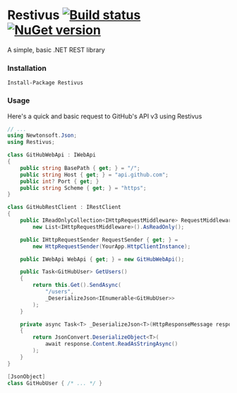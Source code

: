 # Restivus [![Build status](https://ci.appveyor.com/api/projects/status/3oewdeeeuveva2vh/branch/master?svg=true)](https://ci.appveyor.com/project/datNET/restivus/branch/master) [![NuGet version](https://badge.fury.io/nu/restivus.svg)](https://badge.fury.io/nu/restivus)

A simple, basic .NET REST library

### Installation

```
Install-Package Restivus
```

### Usage

Here's a quick and basic request to GitHub's API v3 using Restivus

```cs
// ...
using Newtonsoft.Json;
using Restivus;

class GitHubWebApi : IWebApi
{
    public string BasePath { get; } = "/";
    public string Host { get; } = "api.github.com";
    public int? Port { get; }
    public string Scheme { get; } = "https";
}

class GitHubRestClient : IRestClient
{
    public IReadOnlyCollection<IHttpRequestMiddleware> RequestMiddlewares { get; } =
        new List<IHttpRequestMiddleware>().AsReadOnly();

    public IHttpRequestSender RequestSender { get; } =
        new HttpRequestSender(YourApp.HttpClientInstance);

    public IWebApi WebApi { get; } = new GitHubWebApi();

    public Task<GitHubUser> GetUsers()
    {
        return this.Get().SendAsync(
            "/users",
            _DeserializeJson<IEnumerable<GitHubUser>>
        );
    }

    private async Task<T> _DeserializeJson<T>(HttpResponseMessage response)
    {
        return JsonConvert.DeserializeObject<T>(
            await response.Content.ReadAsStringAsync()
        );
    }
}

[JsonObject]
class GitHubUser { /* ... */ }
```
